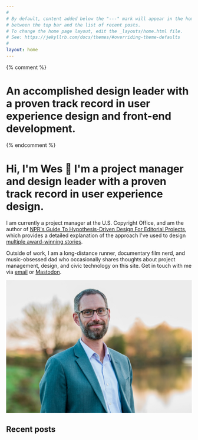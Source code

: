 ```yaml
---
#
# By default, content added below the "---" mark will appear in the home page
# between the top bar and the list of recent posts.
# To change the home page layout, edit the _layouts/home.html file.
# See: https://jekyllrb.com/docs/themes/#overriding-theme-defaults
#
layout: home
---
```


{% comment %}
# An accomplished design leader with a proven track record in user experience design and front-end development. 



{% endcomment %}

# Hi, I'm Wes 👋 I'm a project manager and design leader with a proven track record in user experience design.

I am currently a project manager at the U.S. Copyright Office, and am the author of [NPR's Guide To Hypothesis-Driven Design For Editorial Projects](https://training.npr.org/2018/06/25/take-our-playbook-nprs-guide-to-building-immersive-storytelling-projects/), which provides a detailed explanation of the approach I've used to design [multiple award-winning stories](/portfolio).

Outside of work, I am a long-distance runner, documentary film nerd, and music-obsessed dad who occasionally shares thoughts about project management, design, and civic technology on this site. Get in touch with me via [email](mailto:hi@lindamood.org) or <a rel="me" href="https://mastodon.social/@lindamood">Mastodon</a>.

![A portrait of Wesley Lindamood from 2022](/assets/images/wes-portrait-2022.jpg)

## Recent posts

